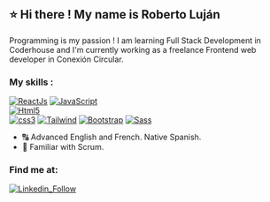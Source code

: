 ## ⭐ Hi there ! My name is Roberto Luján

Programming is my passion !
I am learning Full Stack Development in Coderhouse and I'm currently working as a freelance Frontend web developer in Conexión Circular.

### My skills :
[![ReactJs](https://img.shields.io/badge/React.Js-1572B6?style=for-the-badge&logo=react&logoColor=white&labelColor=101010)](#)
[![JavaScript](https://img.shields.io/badge/JavaScript-F7DF1E?style=for-the-badge&logo=javascript&logoColor=white&labelColor=101010)](#)
</br>
[![Html5](https://img.shields.io/badge/HTML5-E34F26?style=for-the-badge&logo=html5&logoColor=white&labelColor=101010)](#)
</br>
[![css3](https://img.shields.io/badge/CSS3-1572B6?style=for-the-badge&logo=css3&logoColor=white&labelColor=101010)](#)
[![Tailwind](https://img.shields.io/badge/Tailwind_CSS-38B2AC?style=for-the-badge&logo=tailwind-css&logoColor=white)](#)
[![Bootstrap](https://img.shields.io/badge/Bootstrap-563D7C?style=for-the-badge&logo=bootstrap&logoColor=white&labelColor=101010)](#)
[![Sass](https://img.shields.io/badge/Sass-bf4080?style=for-the-badge&logo=sass&logoColor=white&labelColor=101010)](#)

- 🔠 Advanced English and French. Native Spanish.
- 💼 Familiar with Scrum.

### Find me at:
[![Linkedin_Follow](https://img.shields.io/badge/LinkedIn-0077B5?style=for-the-badge&logo=linkedin&logoColor=white&labelColor=101010)](https://www.linkedin.com/in/roberto-a-luj%C3%A1n-guti%C3%A9rrez-9198b0159/)

